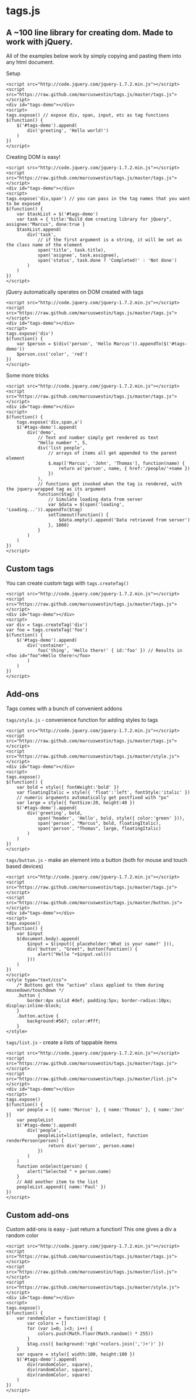 tags.js
=======

A ~100 line library for creating dom. Made to work with jQuery.
---------------------------------------------------------------

All of the examples below work by simply copying and pasting them into any html document.

Setup

	<script src="http://code.jquery.com/jquery-1.7.2.min.js"></script>
	<script src="https://raw.github.com/marcuswestin/tags.js/master/tags.js"></script>
	<div id="tags-demo"></div>
	<script>
	tags.expose() // expose div, span, input, etc as tag functions
	$(function() {
		$('#tags-demo').append(
			div('greeting', 'Hello world!')
		)
	})
	</script>

Creating DOM is easy!

	<script src="http://code.jquery.com/jquery-1.7.2.min.js"></script>
	<script src="https://raw.github.com/marcuswestin/tags.js/master/tags.js"></script>
	<div id="tags-demo"></div>
	<script>
	tags.expose('div,span') // you can pass in the tag names that you want to be exposed
	$(function() {
		var $taskList = $('#tags-demo')
		var task = { title:"Build dom creating library for jQuery", assignee:"Marcus", done:true }
		$taskList.append(
			div('task',
				// if the first argument is a string, it will be set as the class name of the element
				span('title', task.title),
				span('asignee', task.assignee),
				span('status', task.done ? 'Completed!' : 'Not done')
			)
		)
	})
	</script>		

jQuery automatically operates on DOM created with tags

	<script src="http://code.jquery.com/jquery-1.7.2.min.js"></script>
	<script src="https://raw.github.com/marcuswestin/tags.js/master/tags.js"></script>
	<div id="tags-demo"></div>
	<script>
	tags.expose('div')
	$(function() {
		var $person = $(div('person', 'Hello Marcus')).appendTo($('#tags-demo'))
		$person.css('color', 'red')
	})
	</script>

Some more tricks

	<script src="http://code.jquery.com/jquery-1.7.2.min.js"></script>
	<script src="https://raw.github.com/marcuswestin/tags.js/master/tags.js"></script>
	<div id="tags-demo"></div>
	<script>
	$(function() {
		tags.expose('div,span,a')
		$('#tags-demo').append(
			div('demo',
				// Text and number simply get rendered as text
				"Hello number ", 5,
				div('list people',
					// arrays of items all get appended to the parent element
					$.map(['Marcus', 'John', 'Thomas'], function(name) {
						return a('person', name, { href:'/people/'+name })
					})
				),
				// functions get invoked when the tag is rendered, with the jquery-wrapped tag as its argument
				function($tag) {
					// Simulate loading data from server
					var $data = $(span('loading', 'Loading...')).appendTo($tag)
					setTimeout(function() {
						$data.empty().append('Data retrieved from server')
					}, 1000)
				}
			)
		)
	})
	</script>

Custom tags
-----------

You can create custom tags with `tags.createTag()`

	<script src="http://code.jquery.com/jquery-1.7.2.min.js"></script>
	<script src="https://raw.github.com/marcuswestin/tags.js/master/tags.js"></script>
	<div id="tags-demo"></div>
	<script>
	var div = tags.createTag('div')
	var foo = tags.createTag('foo')
	$(function() {
		$('#tags-demo').append(
			div('container',
				foo('thing', 'Hello there!' { id:'foo' }) // Results in <foo id="foo">Hello there!</foo>
			)
		)
	})
	</script>

Add-ons
-------

Tags comes with a bunch of convenient addons

`tags/style.js` - convenience function for adding styles to tags

	<script src="http://code.jquery.com/jquery-1.7.2.min.js"></script>
	<script src="https://raw.github.com/marcuswestin/tags.js/master/tags.js"></script>
	<script src="https://raw.github.com/marcuswestin/tags.js/master/style.js"></script>
	<div id="tags-demo"></div>
	<script>
	tags.expose()
	$(function() {
		var bold = style({ fontWeight:'bold' })
		var floatingItalic = style({ 'float':'left', fontStyle:'italic' })
		// numeric arguments automatically get postfixed with "px" 
		var large = style({ fontSize:20, height:40 })
		$('#tags-demo').append(
			div('greeting', bold,
				span('header', 'Hello', bold, style({ color:'green' })),
				span('person', "Marcus", bold, floatingItalic),
				span('person', "Thomas", large, floatingItalic)
			)
		)
	})
	</script>

`tags/button.js` - make an element into a button (both for mouse and touch based devices)

	<script src="http://code.jquery.com/jquery-1.7.2.min.js"></script>
	<script src="https://raw.github.com/marcuswestin/tags.js/master/tags.js"></script>
	<script src="https://raw.github.com/marcuswestin/tags.js/master/button.js"></script>
	<div id="tags-demo"></div>
	<script>
	tags.expose()
	$(function() {
		var $input
		$(document.body).append(
			$input = $(input({ placeholder:'What is your name?' })),
			div('button', "Greet", button(function() {
				alert("Hello "+$input.val())
			}))
		)
	})
	</script>
	<style type="text/css">
		/* Buttons get the "active" class applied to them during mousedown/touchdown */
		.button {
			border:4px solid #def; padding:5px; border-radius:10px; display:inline-block;
		}
		.button.active {
			background:#567; color:#fff;
		}
	</style>

`tags/list.js` - create a lists of tappable items

	<script src="http://code.jquery.com/jquery-1.7.2.min.js"></script>
	<script src="https://raw.github.com/marcuswestin/tags.js/master/tags.js"></script>
	<script src="https://raw.github.com/marcuswestin/tags.js/master/list.js"></script>
	<div id="tags-demo"></div>
	<script>
	tags.expose()
	$(function() {
		var people = [{ name:'Marcus' }, { name:'Thomas' }, { name:'Jon' }]
		var peopleList
		$('#tags-demo').append(
			div('people',
				peopleList=list(people, onSelect, function renderPerson(person) {
					return div('person', person.name)
				})
			)
		)
		function onSelect(person) {
			alert("Selected " + person.name)
		}
		// Add another item to the list
		peopleList.append({ name:'Paul' })
	})
	</script>

Custom add-ons
--------------

Custom add-ons is easy - just return a function! This one gives a div a random color

	<script src="http://code.jquery.com/jquery-1.7.2.min.js"></script>
	<script src="https://raw.github.com/marcuswestin/tags.js/master/tags.js"></script>
	<script src="https://raw.github.com/marcuswestin/tags.js/master/list.js"></script>
	<script src="https://raw.github.com/marcuswestin/tags.js/master/style.js"></script>
	<div id="tags-demo"></div>
	<script>
	tags.expose()
	$(function() {
		var randomColor = function($tag) {
			var colors = []
			for (var i=0; i<3; i++) {
				colors.push(Math.floor(Math.random() * 255))
			}
			$tag.css({ background:'rgb('+colors.join(',')+')' })
		}
		var square = style({ width:100, height:100 })
		$('#tags-demo').append(
			div(randomColor, square),
			div(randomColor, square),
			div(randomColor, square)
		)
	})
	</script>
	
